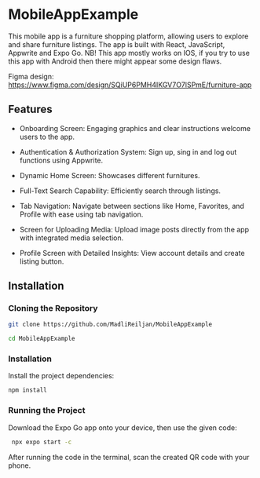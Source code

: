 # MobileAppExample

This mobile app is a furniture shopping platform, allowing users to explore and share furniture listings. 
The app is built with React, JavaScript, Appwrite and Expo Go.
NB! This app mostly works on IOS, if you try to use this app with Android then there might appear some design flaws.

Figma design: https://www.figma.com/design/SQiUP6PMH4IKGV7O7lSPmE/furniture-app

## Features

* Onboarding Screen: Engaging graphics and clear instructions welcome users to the app.

* Authentication & Authorization System: Sign up, sing in and log out functions using Appwrite.

* Dynamic Home Screen: Showcases different furnitures.

* Full-Text Search Capability: Efficiently search through listings.

* Tab Navigation: Navigate between sections like Home, Favorites, and Profile with ease using tab navigation.

* Screen for Uploading Media: Upload image posts directly from the app with integrated media selection.

* Profile Screen with Detailed Insights: View account details and create listing button.

## Installation

### Cloning the Repository

```bash
git clone https://github.com/MadliReiljan/MobileAppExample

cd MobileAppExample

```
### Installation

Install the project dependencies:

```bash
npm install
```
### Running the Project

Download the Expo Go app onto your device, then use the given code:

```bash
 npx expo start -c
```

After running the code in the terminal, scan the created QR code with your phone.
